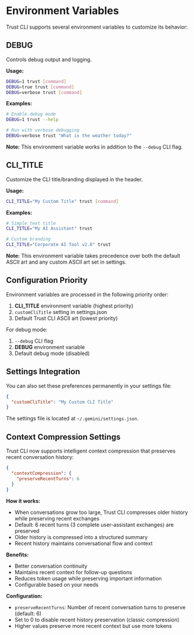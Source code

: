 # Environment Variables

Trust CLI supports several environment variables to customize its behavior:

## DEBUG

Controls debug output and logging.

**Usage:**
```bash
DEBUG=1 trust [command]
DEBUG=true trust [command]
DEBUG=verbose trust [command]
```

**Examples:**
```bash
# Enable debug mode
DEBUG=1 trust --help

# Run with verbose debugging
DEBUG=verbose trust "What is the weather today?"
```

**Note:** This environment variable works in addition to the `--debug` CLI flag.

## CLI_TITLE

Customize the CLI title/branding displayed in the header.

**Usage:**
```bash
CLI_TITLE="My Custom Title" trust [command]
```

**Examples:**
```bash
# Simple text title
CLI_TITLE="My AI Assistant" trust

# Custom branding
CLI_TITLE="Corporate AI Tool v2.0" trust
```

**Note:** This environment variable takes precedence over both the default ASCII art and any custom ASCII art set in settings.

## Configuration Priority

Environment variables are processed in the following priority order:

1. **CLI_TITLE** environment variable (highest priority)
2. `customCliTitle` setting in settings.json
3. Default Trust CLI ASCII art (lowest priority)

For debug mode:
1. `--debug` CLI flag
2. **DEBUG** environment variable
3. Default debug mode (disabled)

## Settings Integration

You can also set these preferences permanently in your settings file:

```json
{
  "customCliTitle": "My Custom CLI Title"
}
```

The settings file is located at `~/.gemini/settings.json`.

## Context Compression Settings

Trust CLI now supports intelligent context compression that preserves recent conversation history:

```json
{
  "contextCompression": {
    "preserveRecentTurns": 6
  }
}
```

**How it works:**
- When conversations grow too large, Trust CLI compresses older history while preserving recent exchanges
- Default: 6 recent turns (3 complete user-assistant exchanges) are preserved
- Older history is compressed into a structured summary
- Recent history maintains conversational flow and context

**Benefits:**
- Better conversation continuity
- Maintains recent context for follow-up questions
- Reduces token usage while preserving important information
- Configurable based on your needs

**Configuration:**
- `preserveRecentTurns`: Number of recent conversation turns to preserve (default: 6)
- Set to 0 to disable recent history preservation (classic compression)
- Higher values preserve more recent context but use more tokens